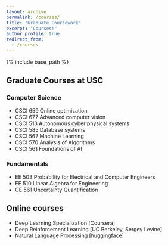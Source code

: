 ```yaml
---
layout: archive
permalink: /courses/
title: "Graduate Coursework"
excerpt: "Courses!"
author_profile: true
redirect_from: 
  - /courses
---
```

{% include base_path %}
<!-- Graduate Coursework:  -->

## Graduate Courses at USC
### Computer Science
* CSCI 659 Online optimization
* CSCI 677 Advanced computer vision
* CSCI 513 Autonomous cyber physical systems
* CSCI 585 Database systems
* CSCI 567 Machine Learning
* CSCI 570 Analysis of Algorithms
* CSCI 561 Foundations of AI



### Fundamentals
* EE 503  Probability for Electrical and Computer Engineers
* EE 510  Linear Algebra for Engineering
* CE  561 Uncertainty Quantification

## Online courses
* Deep Learning Specialization [Coursera]
* Deep Reinforcement Learning [UC Berkeley, Sergey Levine]
* Natural Language Processing [huggingface]
